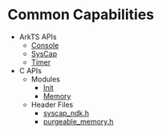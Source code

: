 # Common Capabilities

- ArkTS APIs
  - [Console](js-apis-logs.md)
  - [SysCap](js-apis-syscap.md)
  - [Timer](js-apis-timer.md)
- C APIs
  - Modules
    - [Init](init.md)
    - [Memory](memory.md)
  - Header Files
    - [syscap_ndk.h](syscap__ndk_8h.md)
    - [purgeable_memory.h](purgeable__memory_8h.md)
